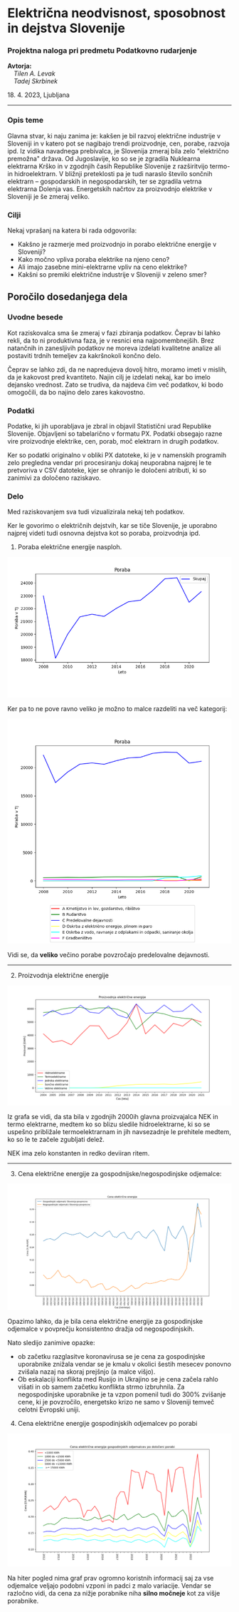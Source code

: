 # Električna neodvisnost, sposobnost in dejstva Slovenije
### Projektna naloga pri predmetu Podatkovno rudarjenje

**Avtorja:** 
<br>&emsp;*Tilen A. Levak*
<br>&emsp;*Tadej Skrbinek*

18.&nbsp;4.&nbsp;2023, Ljubljana

---

### Opis teme

Glavna stvar, ki naju zanima je: kakšen je bil razvoj električne industrije v Sloveniji in v katero pot se nagibajo trendi proizvodnje, cen, porabe, razvoja ipd. Iz vidika navadnega prebivalca, je Slovenija zmeraj bila zelo "električno premožna" država. Od Jugoslavije, ko so se je zgradila Nuklearna elektrarna Krško in v zgodnjih časih Republike Slovenije z razširitvijo termo- in hidroelektrarn. V bližnji preteklosti pa je tudi naraslo število sončnih elektrarn – gospodarskih in negospodarskih, ter se zgradila vetrna elektrarna Dolenja vas. Energetskih načrtov za proizvodnjo elektrike v Sloveniji je še zmeraj veliko. 

### Cilji

Nekaj vprašanj na katera bi rada odgovorila:  
- Kakšno je razmerje med proizvodnjo in porabo električne energije v Sloveniji? 
- Kako močno vpliva poraba elektrike na njeno ceno?
- Ali imajo zasebne mini-elektrarne vpliv na ceno elektrike?
- Kakšni so premiki električne industrije v Sloveniji v zeleno smer?

## Poročilo dosedanjega dela

### Uvodne besede

Kot raziskovalca sma še zmeraj v fazi zbiranja podatkov. Čeprav bi lahko rekli, da to ni produktivna faza, je v resnici ena najpomembnejših. Brez natančnih in zanesljivih podatkov ne moreva izdelati kvalitetne analize ali postaviti trdnih temeljev za kakršnokoli končno delo.

Čeprav se lahko zdi, da ne napredujeva dovolj hitro, moramo imeti v mislih, da je kakovost pred kvantiteto. Najin cilj je izdelati nekaj, kar bo imelo dejansko vrednost. Zato se trudiva, da najdeva čim več podatkov, ki bodo omogočili, da bo najino delo zares kakovostno.

### Podatki

Podatke, ki jih uporabljava je zbral in objavil Statistični urad Republike Slovenije. Objavljeni so tabelarično v formatu PX. Podatki obsegajo razne vire proizvodnje elektrike, cen, porab, moč elektrarn in drugih podatkov.

Ker so podatki originalno v obliki PX datoteke, ki je v namenskih programih zelo pregledna vendar pri procesiranju dokaj neuporabna najprej le te pretvoriva v CSV datoteke, kjer se ohranijo le določeni atributi, ki so zanimivi za določeno raziskavo. 

### Delo

Med raziskovanjem sva tudi vizualizirala nekaj teh podatkov. 

Ker le govorimo o električnih dejstvih, kar se tiče Slovenije, je uporabno najprej videti tudi osnovna dejstva kot so poraba, proizvodnja ipd. 
1. Poraba električne energije nasploh.  

![elektricna_poraba_skupaj.png](porocilo_slike%2Felektricna_poraba_skupaj.png)

Ker pa to ne pove ravno veliko je možno to malce razdeliti na več kategorij:

![elektricna_poraba_po_dejavnosti.png](porocilo_slike%2Felektricna_poraba_po_dejavnosti.png)

Vidi se, da **veliko** večino porabe povzročajo predelovalne dejavnosti.

---

2. Proizvodnja električne energije

![proizvodnja_elektricne_energije_po_tipu_elektrarne.png](porocilo_slike%2Fproizvodnja_elektricne_energije_po_tipu_elektrarne.png)

Iz grafa se vidi, da sta bila v zgodnjih 2000ih glavna proizvajalca NEK in termo elektrarne, medtem ko so blizu sledile hidroelektrarne, ki so se uspešno približale termoelektrarnam in jih navsezadnje le prehitele medtem, ko so le te začele zgubljati delež.

NEK ima zelo konstanten in redko deviiran ritem.

---

3. Cena električne energije za gospodnijske/negospodinjske odjemalce:

![cena_elektrike_ne-gospodinjske_skupaj.png](porocilo_slike%2Fcena_elektrike_ne-gospodinjske_skupaj.png)

Opazimo lahko, da je bila cena električne energije za gospodinjske odjemalce v povprečju konsistentno dražja od negospodinjskih. 

Nato sledijo zanimive opazke:
- ob začetku razglasitve koronavirusa se je cena za gospodinjske uporabnike znižala vendar se je kmalu v okolici šestih mesecev ponovno zvišala nazaj na skoraj prejšnjo (a malce višjo). 
- Ob eskalaciji konflikta med Rusijo in Ukrajino se je cena začela rahlo višati in ob samem začetku konflikta strmo izbruhnila. Za negospodinjske uporabnike je ta vzpon pomenil tudi do 300% zvišanje cene, ki je povzročilo, energetsko krizo ne samo v Sloveniji temveč celotni Evropski uniji.

4. Cena električne energije gospodinjskih odjemalcev po porabi 

![cena_elektrike_gospodinjskih_odjemalcev_po_doloceni_porabi.png](porocilo_slike%2Fcena_elektrike_gospodinjskih_odjemalcev_po_doloceni_porabi.png)

Na hiter pogled nima graf prav ogromno koristnih informacij saj za vse odjemalce veljajo podobni vzponi in padci z malo variacije. Vendar se razločno vidi, da cena za nižje porabnike niha **silno močneje** kot za višje porabnike. 




